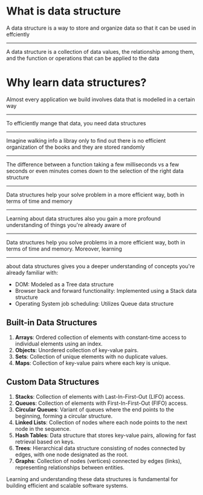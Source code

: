 # What is data structure

A data structure is a way to store and organize data so that it can be used in effciently

---

A data structure is a collection of data values, the relationship among them, and the function or operations that can be applied to the data

# Why learn data structures?

Almost every application we build involves data that is modelled in a certain way

---

To efficiently mange that data, you need data structures

---

Imagine walking info a libray only to find out there is no efficient organization of the books and they are stored randomly

---

The difference between a function taking a few milliseconds vs a few seconds or even minutes comes down to the selection of the right data structure

---

Data structures help your solve problem in a more efficient way, both in terms of time and memory

---

Learning about data structures also you gain a more profound understanding of things you're already aware of

---

Data structures help you solve problems in a more efficient way, both in terms of time and memory. Moreover, learning

---

about data structures gives you a deeper understanding of concepts you're already familiar with:

- DOM: Modeled as a Tree data structure
- Browser back and forward functionality: Implemented using a Stack data structure
- Operating System job scheduling: Utilizes Queue data structure

## Built-in Data Structures

1. **Arrays**: Ordered collection of elements with constant-time access to individual elements using an index.
2. **Objects**: Unordered collection of key-value pairs.
3. **Sets**: Collection of unique elements with no duplicate values.
4. **Maps**: Collection of key-value pairs where each key is unique.

## Custom Data Structures

1. **Stacks**: Collection of elements with Last-In-First-Out (LIFO) access.
2. **Queues**: Collection of elements with First-In-First-Out (FIFO) access.
3. **Circular Queues**: Variant of queues where the end points to the beginning, forming a circular structure.
4. **Linked Lists**: Collection of nodes where each node points to the next node in the sequence.
5. **Hash Tables**: Data structure that stores key-value pairs, allowing for fast retrieval based on keys.
6. **Trees**: Hierarchical data structure consisting of nodes connected by edges, with one node designated as the root.
7. **Graphs**: Collection of nodes (vertices) connected by edges (links), representing relationships between entities.

Learning and understanding these data structures is fundamental for building efficient and scalable software systems.
